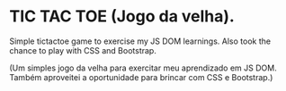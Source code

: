 # TIC TAC TOE (Jogo da velha).
Simple tictactoe game to exercise my JS DOM learnings.
Also took the chance to play with CSS and Bootstrap.

(Um simples jogo da velha para exercitar meu aprendizado em JS DOM.
Também aproveitei a oportunidade para brincar com CSS e Bootstrap.)
